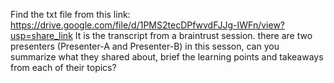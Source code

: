 
Find the txt file from this link: https://drive.google.com/file/d/1PMS2tecDPfwvdFJJg-IWFn/view?usp=share_link
It is the transcript from a braintrust session. there are two presenters (Presenter-A and Presenter-B) in this sesson, can you summarize what they shared about, brief the learning points and takeaways from each of their topics?